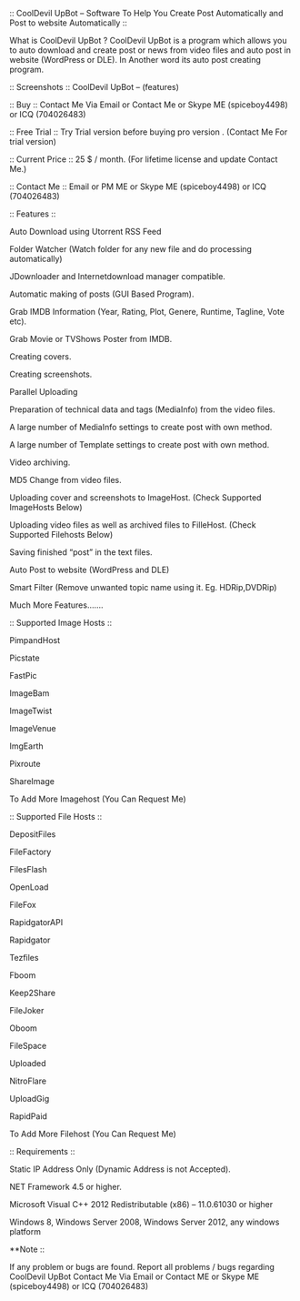 :: CoolDevil UpBot – Software To Help You Create Post Automatically and Post to website Automatically ::


What is CoolDevil UpBot ?
CoolDevil UpBot is a program which allows you to auto download and create post or news from video files and auto post in website (WordPress or DLE). In Another word its auto post creating program.

:: Screenshots :: CoolDevil UpBot – (features)

:: Buy :: Contact Me Via Email or Contact Me or Skype ME (spiceboy4498) or ICQ (704026483)

:: Free Trial :: Try Trial version before buying pro version . (Contact Me For trial version)

:: Current Price :: 25 $ / month. (For lifetime license and update Contact Me.)

:: Contact Me :: Email or PM ME or Skype ME (spiceboy4498) or ICQ (704026483)

:: Features ::

Auto Download using Utorrent RSS Feed

Folder Watcher (Watch folder for any new file and do processing automatically)

JDownloader and Internetdownload manager compatible.

Automatic making of posts (GUI Based Program).

Grab IMDB Information (Year, Rating, Plot, Genere, Runtime, Tagline, Vote etc).

Grab Movie or TVShows Poster from IMDB.

Creating covers.

Creating screenshots.

Parallel Uploading

Preparation of technical data and tags (MediaInfo) from the video files.

A large number of MediaInfo settings to create post with own method.

A large number of Template settings to create post with own method.

Video archiving.

MD5 Change from video files.

Uploading cover and screenshots to ImageHost. (Check Supported ImageHosts Below)

Uploading video files as well as archived files to FilleHost. (Check Supported Filehosts Below)

Saving finished “post” in the text files.

Auto Post to website (WordPress and DLE)

Smart Filter (Remove unwanted topic name using it. Eg. HDRip,DVDRip)

Much More Features…….

:: Supported Image Hosts ::

PimpandHost

Picstate

FastPic

ImageBam

ImageTwist

ImageVenue

ImgEarth

Pixroute

ShareImage

To Add More Imagehost (You Can Request Me)


:: Supported File Hosts ::

DepositFiles

FileFactory

FilesFlash

OpenLoad

FileFox

RapidgatorAPI

Rapidgator

Tezfiles

Fboom

Keep2Share

FileJoker

Oboom

FileSpace

Uploaded

NitroFlare

UploadGig

RapidPaid

To Add More Filehost (You Can Request Me)

:: Requirements ::

Static IP Address Only (Dynamic Address is not Accepted).

NET Framework 4.5 or higher.

Microsoft Visual C++ 2012 Redistributable (x86) – 11.0.61030 or higher

Windows 8, Windows Server 2008, Windows Server 2012, any windows platform

 

**Note :: 

If any problem or bugs are found. Report all problems / bugs regarding CoolDevil UpBot Contact Me Via Email or Contact ME or Skype ME (spiceboy4498) or ICQ (704026483)
